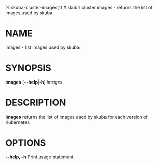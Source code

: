 % skuba-cluster-images(1) # skuba cluster images - returns the list of images used by skuba

# NAME
images - list images used by skuba

# SYNOPSIS
**images**
[**--help**|**-h**]
*images*

# DESCRIPTION
**images** returns the list of images used by skuba for each version of Kubernetes

# OPTIONS

**--help, -h**
  Print usage statement.

